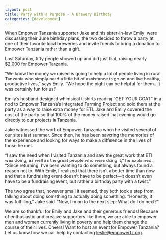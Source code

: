 ```yaml
---
layout: post
title: Party with a Purpose - A Brewery Birthday
categories: [development]
---
```

When Empower Tanzania supporter Jake and his sister-in-law Emily  were discussing their June birthday plans, the two decided to throw a party at one of their favorite local breweries and invite friends to bring a donation to Empower Tanzania rather than a gift.

Last Saturday, fifty people showed up and did just that, raising nearly $2,000 for Empower Tanzania.

“We know the money we raised is going to help a lot of people living in rural Tanzania who simply need a little bit of assistance to go on and live healthy, productive lives,” says Emily. “We hope the night can be helpful for them...it was certainly fun for us!”

Emily’s husband designed whimsical t-shirts reading “GET YOUR GOAT” in a nod to Empower Tanzania’s Integrated Farming Project and sold them at the party as a way to raise extra money for ETI. Jake and Emily covered the cost of the party so that 100% of the money raised that evening would go directly to our projects in Tanzania.

Jake witnessed the work of Empower Tanzania when he visited several of our sites last summer. Since then, he has been savoring the memories of the experience and looking for ways to make a difference in the lives of those he met.

“I saw the need when I visited Tanzania and saw the great work that ETI was doing, as well as the great people who were doing it,” he explained. “Since returning, I’ve been wanting to do something, but always found a reason not to. With Emily, I realized that there isn’t a better time than now and that a fundraising event doesn’t have to be perfect—it doesn’t even have to be a fundraising event, but rather a birthday party with a twist.”

The two agree that, however small it seemed, they both took a step from talking about doing something to actually doing something. “Honestly, it was fulfilling,” Jake said. “Now, I’m on to the next step: What do I do next?”

We are so thankful for Emily and Jake and their generous friends! Because of enthusiastic and creative supporters like them, we are able to empower men and women currently living in poverty and help them change the course of their lives. Cheers!
Want to host an event for Empower Tanzania? Let us know how we can help by contacting leslie@empowertz.org.
